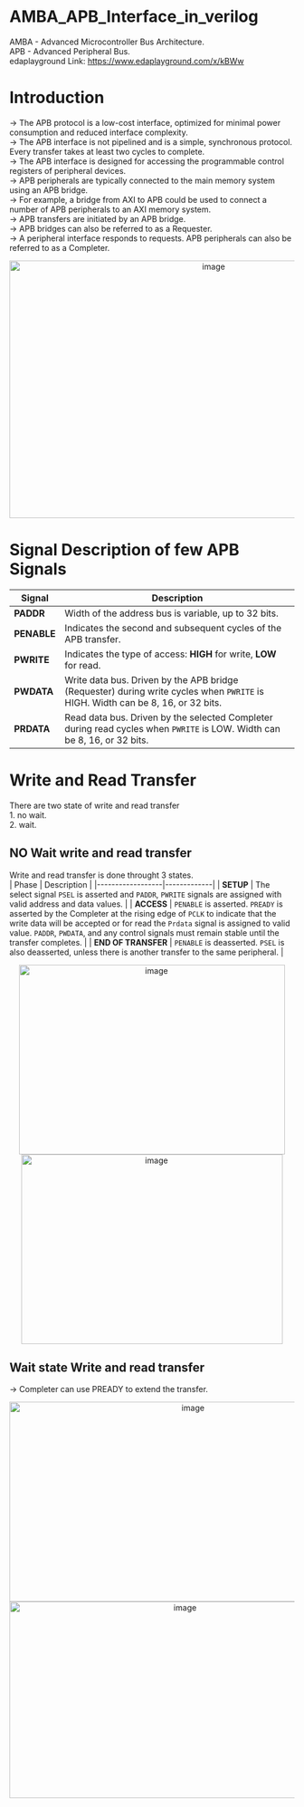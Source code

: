 # AMBA_APB_Interface_in_verilog
AMBA - Advanced Microcontroller Bus Architecture.  
APB - Advanced Peripheral Bus.  
edaplayground Link: https://www.edaplayground.com/x/kBWw

# Introduction
-> The APB protocol is a low-cost interface, optimized for minimal power consumption and reduced interface complexity.  
-> The APB interface is not pipelined and is a simple, synchronous protocol. Every transfer takes at least two cycles to complete.  
-> The APB interface is designed for accessing the programmable control registers of peripheral devices.  
-> APB peripherals are typically connected to the main memory system using an APB bridge.  
-> For example, a bridge from AXI to APB could be used to connect a number of APB peripherals to an AXI memory system.  
-> APB transfers are initiated by an APB bridge.  
-> APB bridges can also be referred to as a Requester.  
-> A peripheral interface responds to requests. APB peripherals can also be referred to as a Completer.  
<div align="center">
  <img width="706" height="455" alt="image" src="https://github.com/user-attachments/assets/4adb15e0-0adb-4db6-91ba-dc9bf5062c0b" />
</div>  

# Signal Description of few APB Signals
| **Signal**   | **Description** |
|--------------|------------------|
| **PADDR**    | Width of the address bus is variable, up to 32 bits. |
| **PENABLE**  | Indicates the second and subsequent cycles of the APB transfer. |
| **PWRITE**   | Indicates the type of access: **HIGH** for write, **LOW** for read. |
| **PWDATA**   | Write data bus. Driven by the APB bridge (Requester) during write cycles when `PWRITE` is HIGH. Width can be 8, 16, or 32 bits. |
| **PRDATA**   | Read data bus. Driven by the selected Completer during read cycles when `PWRITE` is LOW. Width can be 8, 16, or 32 bits. |

# Write and Read Transfer
  There are two state of write and read transfer  
    1. no wait.  
    2. wait.  

## NO Wait write and read transfer
   Write and read transfer is done throught 3 states.  
| Phase             | Description |
|------------------|-------------|
| **SETUP**         | The select signal `PSEL` is asserted and `PADDR`, `PWRITE` signals are assigned with valid address and data values. |
| **ACCESS**        | `PENABLE` is asserted. `PREADY` is asserted by the Completer at the rising edge of `PCLK` to indicate that the write data will be accepted or for read the `Prdata` signal is assigned to valid value. `PADDR`, `PWDATA`, and any control signals must remain stable until the transfer completes. |
| **END OF TRANSFER** | `PENABLE` is deasserted. `PSEL` is also deasserted, unless there is another transfer to the same peripheral. |

<div align="center">
  <img width="470" height="335" alt="image" src="https://github.com/user-attachments/assets/6dbb7866-0260-4738-a1ed-0056cf03e79b" />
  <img width="462" height="335" alt="image" src="https://github.com/user-attachments/assets/98a193f2-6028-4fb8-9df0-2b1bcf892b6c" />

</div>  

## Wait state Write and read transfer
-> Completer can use PREADY to extend the transfer.

<div align="center">
  <img width="633" height="353" alt="image" src="https://github.com/user-attachments/assets/5e991d8e-19c2-40a1-9c6e-61bbf56df0e0" />
</div>  

<div align="center">
  <img width="605" height="347" alt="image" src="https://github.com/user-attachments/assets/dd22483f-e901-4d04-b81f-b67d0bd5dea9" />
</div>  



    


  

